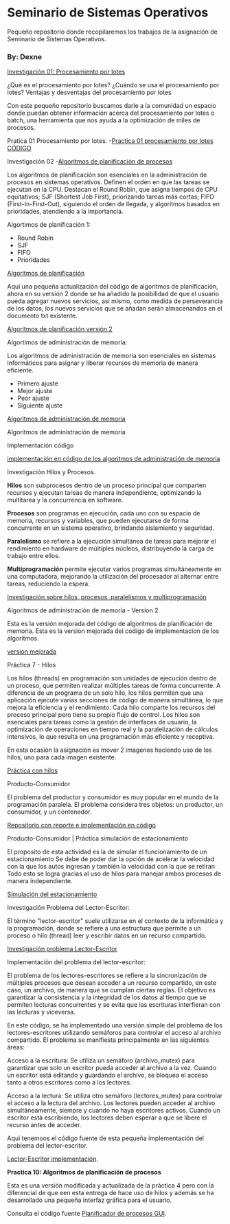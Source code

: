 # Seminario de Sistemas Operativos
Pequeño repositorio donde recopilaremos los trabajos de la asignación de Seminario de Sistemas Operativos.

### By: Dexne


[Investigación 01: Procesamiento por lotes](Procesamiento_por_lotes.pdf)

¿Qué es el procesamiento por lotes?
¿Cuándo se usa el procesamiento por lotes?
Ventajas y desventajas del procesamiento por lotes

Con este pequeño repositorio buscamos darle a la comunidad un espacio donde puedan obtener información acerca del procesamiento por lotes o batch, una herramienta que nos ayuda a la optimización de miles de procesos.

Pratica 01  Procesamiento por lotes.
-[Practica 01 procesamiento por lotes CÓDIGO](https://github.com/Dexne/S.S.O/tree/main/Practica%2001%20Procesamiento%20por%20lotes%201)

Investigación 02
-[Algoritmos de planificación de procesos](Algoritmos_de_planificación_de_procesos.pdf)

Los algoritmos de planificación son esenciales en la administración de procesos en sistemas operativos. Definen el orden en que las tareas se ejecutan en la CPU. Destacan el Round Robin, que asigna tiempos de CPU equitativos; SJF (Shortest Job First), priorizando tareas más cortas; FIFO (First-In-First-Out), siguiendo el orden de llegada, y algoritmos basados en prioridades, atendiendo a la importancia.

Algortimos de planificación 1:

- Round Robin
- SJF
- FIFO
- Prioridades

[Algoritmos de planificación](https://github.com/Dexne/S.S.O/tree/main/Algoritmos_de_planificaci%C3%B3n_1)

Aquí una pequeña actualización del código de algoritmos de planificación, ahora en su versión 2 donde se ha añadido la posibilidad de que el usuario pueda agregar nuevos servicios, así mismo, como medida de perseverancia de los datos, los nuevos servicios que se añadan serán almacenandos en el documento txt existente.

[Algoritmos de planificación versión 2](https://github.com/Dexne/S.S.O/tree/main/Algoritmos_de_planificacion_v2)

Algortimos de administración de memoria:

Los algoritmos de administración de memoria son esenciales en sistemas 
informáticos para asignar y liberar recursos de memoria de manera eficiente.

- Primero ajuste
- Mejor ajuste
- Peor ajuste
- Siguiente ajuste

[Algoritmos de administración de memoria](https://github.com/Dexne/S.S.O/blob/main/Algoritmos_de_administracion_de_memoria.pdf)

Algoritmos de administración de memoria

Implementación código

[implementación en código de los algoritmos de administración de memoria](https://github.com/Dexne/S.S.O/tree/main/Algoritmos_de_administracion_de_memoria)


Investigación Hilos y Procesos.

**Hilos** son subprocesos dentro de un proceso principal que comparten recursos y ejecutan tareas de manera independiente, optimizando la multitarea y la concurrencia en software.

**Procesos** son programas en ejecución, cada uno con su espacio de memoria, recursos y variables, que pueden ejecutarse de forma concurrente en un sistema operativo, brindando aislamiento y seguridad.

**Paralelismo** se refiere a la ejecución simultánea de tareas para mejorar el rendimiento en hardware de múltiples núcleos, distribuyendo la carga de trabajo entre ellos.


**Multiprogramación** permite ejecutar varios programas simultáneamente en una computadora, mejorando la utilización del procesador al alternar entre tareas, reduciendo la espera.

[Investigación sobre hilos, procesos, paralelismos y multiprogramación](https://github.com/Dexne/S.S.O/blob/main/Investigaci%C3%B3n.pdf)


Algoritmos de administración de memoria - Version 2

Esta es la versión mejorada del código de algoritmos de planificación de memoria.
Esta es la version mejorada del codigo de implementacion de los algoritmos.

[version mejorada](https://github.com/Dexne/S.S.O/tree/main/Administrador_de_memoria_2)


Práctica 7 - Hilos

Los hilos (threads) en programación son unidades de ejecución dentro de un proceso, que permiten realizar múltiples tareas de forma concurrente. A diferencia de un programa de un solo hilo, los hilos permiten que una aplicación ejecute varias secciones de código de manera simultánea, lo que mejora la eficiencia y el rendimiento. Cada hilo comparte los recursos del proceso principal pero tiene su propio flujo de control. Los hilos son esenciales para tareas como la gestión de interfaces de usuario, la optimización de operaciones en tiempo real y la paralelización de cálculos intensivos, lo que resulta en una programación más eficiente y receptiva.

En esta ocasión la asignación es mover 2 imagenes haciendo uso de los hilos, uno para cada imagen existente.

[Práctica con hilos](https://github.com/Dexne/S.S.O/tree/main/Hilos)

Producto-Consumidor

El problema del productor y consumidor es muy popular en el mundo de la programación paralela. El problema considera tres objetos: un productor, un consumidor, y un contenedor.


[Repositorio con reporte e implementación en código](https://github.com/Dexne/S.S.O/tree/main/Producto-Consumidor)


Producto-Consumidor | Práctica simulación de estacionamiento

El proposito de esta actividad es la de simular el funcionamiento de un estacionamiento
Se debe de poder dar la opción de acelerar la velocidad con la que los autos ingresan y también la velocidad con la que se retiran
Todo esto se logra gracias al uso de hilos para manejar ambos procesos de manera independiente.

[Simulación del estacionamiento](https://github.com/Dexne/S.S.O/tree/main/Prodcuto-Consumidor_Estacionamiento)


Investigación Problema del Lector-Escritor:


El término "lector-escritor" suele utilizarse en el contexto de la informática y la programación, donde se refiere a una estructura que permite a un proceso o hilo (thread) leer y escribir datos en un recurso compartido.

[Investigación problema Lector-Escritor](https://github.com/Dexne/S.S.O/blob/main/Lector-Escritor.pdf)


Implementación del problema del lector-escritor:

El problema de los lectores-escritores se refiere a la sincronización de múltiples procesos que desean acceder a un recurso compartido, en este caso, un archivo, de manera que se cumplan ciertas reglas. El objetivo es garantizar la consistencia y la integridad de los datos al tiempo que se permiten lecturas concurrentes y se evita que las escrituras interfieran con las lecturas y viceversa.

En este código, se ha implementado una versión simple del problema de los lectores-escritores utilizando semáforos para controlar el acceso al archivo compartido. El problema se manifiesta principalmente en las siguientes áreas:

Acceso a la escritura: Se utiliza un semáforo (archivo_mutex) para garantizar que solo un escritor pueda acceder al archivo a la vez. Cuando un escritor está editando y guardando el archivo, se bloquea el acceso tanto a otros escritores como a los lectores.

Acceso a la lectura: Se utiliza otro semáforo (lectores_mutex) para controlar el acceso a la lectura del archivo. Los lectores pueden acceder al archivo simultáneamente, siempre y cuando no haya escritores activos. Cuando un escritor está escribiendo, los lectores deben esperar a que se libere el recurso antes de acceder.

Aqui tenemoos el código fuente de esta pequeña implementación del problema del lector-escritor.

[Lector-Escritor implementación](https://github.com/Dexne/S.S.O/blob/main/lector-escritor.py).

**Practica 10: Algoritmos de planificación de procesos**

Esta es una versión modificada y actualizada de la práctica 4 pero con la diferencial de que een esta entrega de hace uso de hilos y además se ha desarrollado una pequeña interfaz gráfica para el usuario.

Consulta el código fuente [Planificador de procesos GUI](https://github.com/Dexne/S.S.O/tree/main/Planificador_de_procesos_con_hilos).



